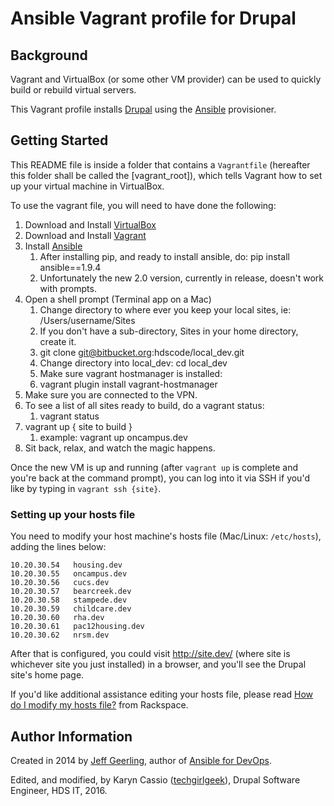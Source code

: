 # Ansible Vagrant profile for Drupal

## Background

Vagrant and VirtualBox (or some other VM provider) can be used to quickly build or rebuild virtual servers.

This Vagrant profile installs [Drupal](https://drupal.org/) using the [Ansible](http://www.ansible.com/) provisioner.

## Getting Started

This README file is inside a folder that contains a `Vagrantfile` (hereafter this folder shall be called the [vagrant_root]), which tells Vagrant how to set up your virtual machine in VirtualBox.

To use the vagrant file, you will need to have done the following:

  1. Download and Install [VirtualBox](https://www.virtualbox.org/wiki/Downloads)
  2. Download and Install [Vagrant](https://www.vagrantup.com/downloads.html)
  3. Install [Ansible](http://docs.ansible.com/ansible/intro_installation.html#latest-releases-on-mac-osx)
      1. After installing pip, and ready to install ansible, do: pip install ansible==1.9.4
      2. Unfortunately the new 2.0 version, currently in release, doesn't work with prompts.
  4. Open a shell prompt (Terminal app on a Mac)
      1. Change directory to where ever you keep your local sites, ie: /Users/username/Sites
      2. If you don't have a sub-directory, Sites in your home directory, create it.
      3. git clone git@bitbucket.org:hdscode/local_dev.git
      4. Change directory into local_dev: cd local_dev
      5. Make sure vagrant hostmanager is installed: 
      6. vagrant plugin install vagrant-hostmanager
  5. Make sure you are connected to the VPN.
  6. To see a list of all sites ready to build, do a vagrant status:
      1. vagrant status
  7. vagrant up { site to build }
      1.  example: vagrant up oncampus.dev 
  8. Sit back, relax, and watch the magic happens.

Once the new VM is up and running (after `vagrant up` is complete and you're back at the command prompt), you can log into it via SSH if you'd like by typing in `vagrant ssh {site}`.

### Setting up your hosts file

You need to modify your host machine's hosts file (Mac/Linux: `/etc/hosts`), adding the lines below:

    10.20.30.54   housing.dev
    10.20.30.55   oncampus.dev
    10.20.30.56   cucs.dev
    10.20.30.57   bearcreek.dev
    10.20.30.58   stampede.dev
    10.20.30.59   childcare.dev
    10.20.30.60   rha.dev
    10.20.30.61   pac12housing.dev
    10.20.30.62   nrsm.dev

After that is configured, you could visit http://site.dev/ (where site is whichever site you just installed) in a browser, and you'll see the Drupal site's home page.

If you'd like additional assistance editing your hosts file, please read [How do I modify my hosts file?](http://www.rackspace.com/knowledge_center/article/how-do-i-modify-my-hosts-file) from Rackspace.

## Author Information

Created in 2014 by [Jeff Geerling](http://jeffgeerling.com/), author of [Ansible for DevOps](http://ansiblefordevops.com/).

Edited, and modified, by Karyn Cassio ([techgirlgeek](http://techgirlgeek.com/)), Drupal Software Engineer, HDS IT, 2016.
